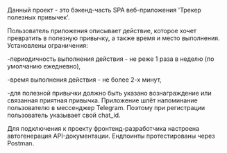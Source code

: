 Данный проект - это бэкенд-часть SPA веб-приложения 'Трекер полезных привычек'.

Пользователь приложения описывает действие, которое хочет превратить в полезную привычку, а также время и место выполнения. Установлены ограничения:

-периодичность выполнения действия - не реже 1 раза в неделю (по умолчанию ежедневно),

-время выполнения действия - не более 2-х минут, 

-для полезной привычки должно быть указано вознаграждение или связанная приятная привычка. Приложение шлёт напоминание пользователю в мессенджер Telegram. Поэтому при регистрации пользователь указывает свой chat_id.

Для подключения к проекту фронтенд-разработчика настроена автогенерация API-документации. Ендпоинты протестированы через Postman.


